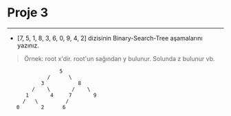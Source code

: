 
# Proje 3
---
* [7, 5, 1, 8, 3, 6, 0, 9, 4, 2] dizisinin Binary-Search-Tree aşamalarını yazınız.
> Örnek: root x'dir. root'un sağından y bulunur. Solunda z bulunur vb.
```
                 5
             /      \
           3           8
        /    \       /    \
      1       4     7       9
     /   \         /
   0       2      6
 ```
   
     
    
